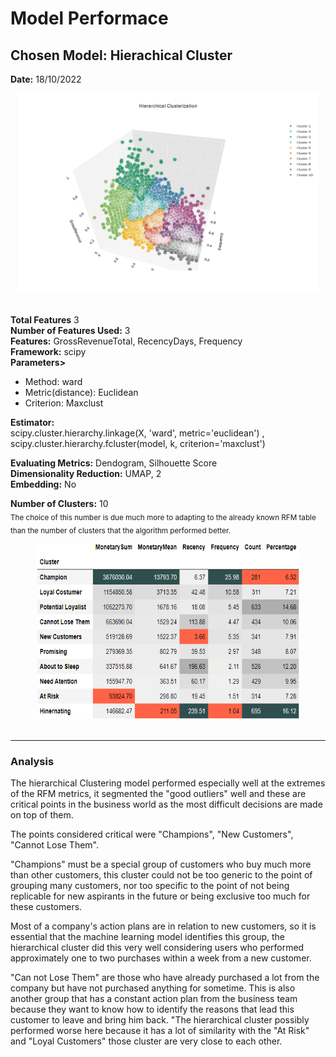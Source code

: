 # Model Performace

## Chosen Model: Hierachical Cluster
**Date:** 18/10/2022
<center><img src="../images/HierarchicalCluster.png" alt="rfm_ml" width="480" height="320"/></center><br>



**Total Features** 3<br>
**Number of Features Used:** 3<br>
**Features:** GrossRevenueTotal, RecencyDays, Frequency<br>
**Framework:** scipy<br>
**Parameters>**<br>
- Method: ward<br>
- Metric(distance): Euclidean<br>
- Criterion: Maxclust  <br>

**Estimator:**  
scipy.cluster.hierarchy.linkage(X, 'ward', metric='euclidean') , <br>
scipy.cluster.hierarchy.fcluster(model, k, criterion='maxclust') <br>                     

**Evaluating Metrics:** Dendogram, Silhouette Score<br>
**Dimensionality Reduction:** UMAP, 2<br>
**Embedding:** No<br>

**Number of Clusters:** 10<br>
<sub>The choice of this number is due much more to adapting to the already known RFM table than the number of clusters that the algorithm performed better.</sub><br>



<center><img src="../images/rfm_ml_table.png" alt="rfm_ml" width="420" height="280"/></center><br>

***



### Analysis

The hierarchical Clustering model performed especially well at the extremes of the RFM metrics, it segmented the "good outliers" well and these are critical points in the business world as the most difficult decisions are made on top of them.

The points considered critical were "Champions", "New Customers", "Cannot Lose Them". 

"Champions" must be a special group of customers who buy much more than other customers, this cluster could not be too generic to the point of grouping many customers, nor too specific to the point of not being replicable for new aspirants in the future or being exclusive too much for these customers.


 Most of a company's action plans are in relation to new customers, so it is essential that the machine learning model identifies this group, the hierarchical cluster did this very well considering users who performed approximately one to two purchases within a week from a new customer.

 "Can not Lose Them" are those who have already purchased a lot from the company but have not purchased anything for sometime. This is also another group that has a constant action plan from the business team because they want to know how to identify the reasons that lead this customer to leave and bring him back. "The hierarchical cluster possibly performed worse here because it has a lot of similarity with the "At Risk" and "Loyal Customers" those cluster are very close to each other.
